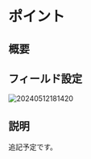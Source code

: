 # ポイント

## 概要

## フィールド設定

![20240512181420](https://static-docs.nocobase.com/20240512181420.png)

## 説明

追記予定です。

